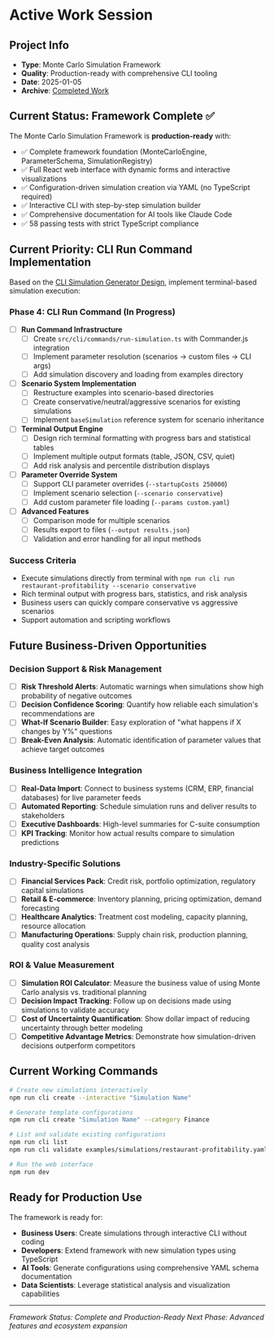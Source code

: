 
# Active Work Session

## Project Info
- **Type**: Monte Carlo Simulation Framework
- **Quality**: Production-ready with comprehensive CLI tooling
- **Date**: 2025-01-05
- **Archive**: [Completed Work](archive/COMPLETED_WORK.md)

## Current Status: Framework Complete ✅

The Monte Carlo Simulation Framework is **production-ready** with:
- ✅ Complete framework foundation (MonteCarloEngine, ParameterSchema, SimulationRegistry)
- ✅ Full React web interface with dynamic forms and interactive visualizations
- ✅ Configuration-driven simulation creation via YAML (no TypeScript required)
- ✅ Interactive CLI with step-by-step simulation builder
- ✅ Comprehensive documentation for AI tools like Claude Code
- ✅ 58 passing tests with strict TypeScript compliance

## Current Priority: CLI Run Command Implementation

Based on the [CLI Simulation Generator Design](designs/cli-simulation-generator.md), implement terminal-based simulation execution:

### Phase 4: CLI Run Command (In Progress)
- [ ] **Run Command Infrastructure**
  - [ ] Create `src/cli/commands/run-simulation.ts` with Commander.js integration
  - [ ] Implement parameter resolution (scenarios → custom files → CLI args)
  - [ ] Add simulation discovery and loading from examples directory

- [ ] **Scenario System Implementation**
  - [ ] Restructure examples into scenario-based directories
  - [ ] Create conservative/neutral/aggressive scenarios for existing simulations
  - [ ] Implement `baseSimulation` reference system for scenario inheritance

- [ ] **Terminal Output Engine**
  - [ ] Design rich terminal formatting with progress bars and statistical tables
  - [ ] Implement multiple output formats (table, JSON, CSV, quiet)
  - [ ] Add risk analysis and percentile distribution displays

- [ ] **Parameter Override System**
  - [ ] Support CLI parameter overrides (`--startupCosts 250000`)
  - [ ] Implement scenario selection (`--scenario conservative`)
  - [ ] Add custom parameter file loading (`--params custom.yaml`)

- [ ] **Advanced Features**
  - [ ] Comparison mode for multiple scenarios
  - [ ] Results export to files (`--output results.json`)
  - [ ] Validation and error handling for all input methods

### Success Criteria
- Execute simulations directly from terminal with `npm run cli run restaurant-profitability --scenario conservative`
- Rich terminal output with progress bars, statistics, and risk analysis
- Business users can quickly compare conservative vs aggressive scenarios
- Support automation and scripting workflows

## Future Business-Driven Opportunities

### Decision Support & Risk Management
- [ ] **Risk Threshold Alerts**: Automatic warnings when simulations show high probability of negative outcomes
- [ ] **Decision Confidence Scoring**: Quantify how reliable each simulation's recommendations are
- [ ] **What-If Scenario Builder**: Easy exploration of "what happens if X changes by Y%" questions
- [ ] **Break-Even Analysis**: Automatic identification of parameter values that achieve target outcomes

### Business Intelligence Integration
- [ ] **Real-Data Import**: Connect to business systems (CRM, ERP, financial databases) for live parameter feeds
- [ ] **Automated Reporting**: Schedule simulation runs and deliver results to stakeholders
- [ ] **Executive Dashboards**: High-level summaries for C-suite consumption
- [ ] **KPI Tracking**: Monitor how actual results compare to simulation predictions

### Industry-Specific Solutions
- [ ] **Financial Services Pack**: Credit risk, portfolio optimization, regulatory capital simulations
- [ ] **Retail & E-commerce**: Inventory planning, pricing optimization, demand forecasting
- [ ] **Healthcare Analytics**: Treatment cost modeling, capacity planning, resource allocation
- [ ] **Manufacturing Operations**: Supply chain risk, production planning, quality cost analysis

### ROI & Value Measurement
- [ ] **Simulation ROI Calculator**: Measure the business value of using Monte Carlo analysis vs. traditional planning
- [ ] **Decision Impact Tracking**: Follow up on decisions made using simulations to validate accuracy
- [ ] **Cost of Uncertainty Quantification**: Show dollar impact of reducing uncertainty through better modeling
- [ ] **Competitive Advantage Metrics**: Demonstrate how simulation-driven decisions outperform competitors

## Current Working Commands

```bash
# Create new simulations interactively
npm run cli create --interactive "Simulation Name"

# Generate template configurations
npm run cli create "Simulation Name" --category Finance

# List and validate existing configurations
npm run cli list
npm run cli validate examples/simulations/restaurant-profitability.yaml

# Run the web interface
npm run dev
```

## Ready for Production Use

The framework is ready for:
- **Business Users**: Create simulations through interactive CLI without coding
- **Developers**: Extend framework with new simulation types using TypeScript
- **AI Tools**: Generate configurations using comprehensive YAML schema documentation
- **Data Scientists**: Leverage statistical analysis and visualization capabilities

---
*Framework Status: Complete and Production-Ready*
*Next Phase: Advanced features and ecosystem expansion*